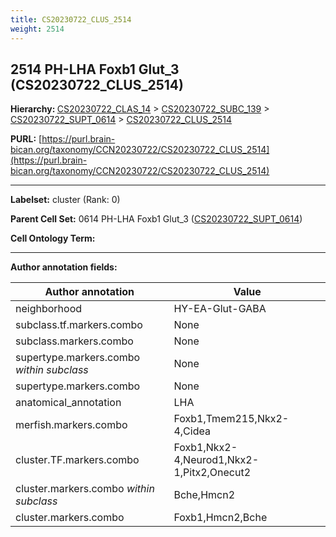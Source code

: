 ```yaml
---
title: CS20230722_CLUS_2514
weight: 2514
---
```

## 2514 PH-LHA Foxb1 Glut_3 (CS20230722_CLUS_2514)
<b>Hierarchy: </b>
[CS20230722_CLAS_14](../CS20230722_CLAS_14) >
[CS20230722_SUBC_139](../CS20230722_SUBC_139) >
[CS20230722_SUPT_0614](../CS20230722_SUPT_0614) >
[CS20230722_CLUS_2514](../CS20230722_CLUS_2514)

**PURL:** [https://purl.brain-bican.org/taxonomy/CCN20230722/CS20230722_CLUS_2514](https://purl.brain-bican.org/taxonomy/CCN20230722/CS20230722_CLUS_2514)

---


**Labelset:** cluster (Rank: 0)

**Parent Cell Set:** 0614 PH-LHA Foxb1 Glut_3 ([CS20230722_SUPT_0614](../CS20230722_SUPT_0614))



**Cell Ontology Term:** 

[MARKER GENES.]: #


---

[TRANSFERRED ANNOTATIONS.]: #


[AUTHOR ANNOTATION FIELDS.]: #


**Author annotation fields:**

| Author annotation | Value |
|-------------------|-------|
|neighborhood|HY-EA-Glut-GABA|
|subclass.tf.markers.combo|None|
|subclass.markers.combo|None|
|supertype.markers.combo _within subclass_|None|
|supertype.markers.combo|None|
|anatomical_annotation|LHA|
|merfish.markers.combo|Foxb1,Tmem215,Nkx2-4,Cidea|
|cluster.TF.markers.combo|Foxb1,Nkx2-4,Neurod1,Nkx2-1,Pitx2,Onecut2|
|cluster.markers.combo _within subclass_|Bche,Hmcn2|
|cluster.markers.combo|Foxb1,Hmcn2,Bche|
